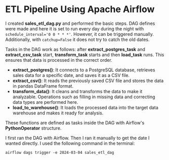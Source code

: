 # ETL Pipeline Using Apache Airflow

I created **sales_etl_dag.py** and performed the basic steps. DAG defines were made and
here it is set to run every day during the night with `schedule_interval='0 0 * * *'`. However, it
can be triggered manually. Additionally, with `catchup=False` it does not try to catch the old
dates.

Tasks in the DAG work as follows: after **extract_postgres_task** and **extract_csv_task** start,
**transform_task** starts and then **load_task** runs. This ensures that data is processed in the correct
order.

- **extract_postgres()**:  It connects to a PostgreSQL database, retrieves sales data for a specific
date, and saves it as a CSV file.
- **extract_csv()**: It reads the previously saved CSV file and stores the data in pandas
DataFrame format.
- **transform_data()**: It cleans and transforms the data to make it analyzable. Operations such
as filling in missing data and correcting data types are performed here.
- **load_to_warehouse()**: It loads the processed data into the target data warehouse and makes
it ready for analysis.

These functions are defined as tasks inside the DAG with Airflow's **PythonOperator** structure.

I first ran the DAG with Airflow. Then I ran it manually to get the date I wanted directly. I used
the following command in the terminal:
```
airflow dags trigger -e 2024-03-04 sales_etl_dag
```

